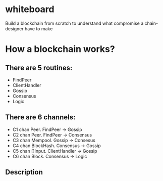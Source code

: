 # whiteboard
Build a blockchain from scratch to understand what compromise a chain-designer have to make

# How a blockchain works?
## There are 5 routines:
- FindPeer
- ClientHandler
- Gossip
- Consensus
- Logic

## There are 6 channels:
- C1 chan Peer. FindPeer -> Gossip
- C2 chan Peer. FindPeer -> Consensus
- C3 chan Mempool. Gossip -> Consesus
- C4 chan BlockHash. Consensus -> Gossip
- C5 chan []Input. ClientHandler -> Gossip
- C6 chan Block. Consensus -> Logic

## Description
